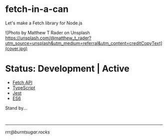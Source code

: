 # fetch-in-a-can

Let's make a Fetch library for Node.js

![Photo by Matthew T Rader on Unsplash https://unsplash.com/@matthew_t_rader?utm_source=unsplash&utm_medium=referral&utm_content=creditCopyText](cover.jpg)

# Status: Development | Active

* [Fetch API](https://developer.mozilla.org/en-US/docs/Web/API/Fetch_API)
* [TypeScript](https://www.typescriptlang.org/index.html)
* [Jest](https://jestjs.io/en/)
* [ES6](https://tc39.es/ecma262/)

Stand by...

<br>

<hr>

*rrr@<span></span>burntsugar.rocks*